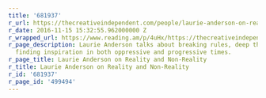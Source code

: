 ```yaml
---
title: '681937'
r_url: https://thecreativeindependent.com/people/laurie-anderson-on-reality-and-non-reality/
r_date: 2016-11-15 15:32:55.962000000 Z
r_wrapped_url: https://www.reading.am/p/4uHx/https://thecreativeindependent.com/people/laurie-anderson-on-reality-and-non-reality/
r_page_description: Laurie Anderson talks about breaking rules, deep thinking, and
  finding inspiration in both oppressive and progressive times.
r_page_title: Laurie Anderson on Reality and Non-Reality
r_title: Laurie Anderson on Reality and Non-Reality
r_id: '681937'
r_page_id: '499494'
---
```


